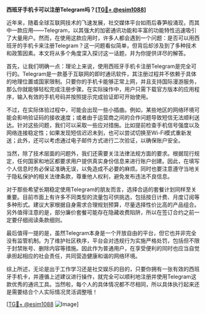 **西班牙手机卡可以注册Telegram吗？[[TG💪+ @esim1088](https://t.me/s/esim1088)]**

近年来，随着全球互联网技术的飞速发展，社交媒体平台如雨后春笋般涌现，而其中一款应用——Telegram，以其强大的加密通讯功能和丰富的功能特性迅速吸引了大量用户。然而，在使用这款应用时，许多人都会遇到一个问题：是否可以用西班牙的手机卡来注册Telegram？这一问题看似简单，但背后却涉及到了多种技术和政策因素。本文将从多个角度深入探讨这一话题，并为你提供详尽的解答。

首先，让我们明确一点：理论上来说，使用西班牙手机卡注册Telegram是完全可行的。Telegram是一款基于互联网的即时通讯软件，其注册过程并不依赖于具体的地理位置或国家限制。只要你的手机卡能够正常上网，并且支持国际漫游服务，那么你就能够轻松完成注册步骤。在实际操作中，用户只需下载官方版本的应用程序，输入有效的手机号码并按照提示完成验证即可开始使用。

不过，在实际体验过程中，可能会出现一些小插曲。例如，某些地区的网络环境可能会影响验证码的接收速度；或者由于运营商之间的合作问题导致短信无法顺利送达。针对这些问题，我们可以采取一些应对措施。比如提前检查手机信号强度以及网络连接稳定性；如果发现短信迟迟未到，也可以尝试切换至Wi-Fi模式重新发送；此外，还可以考虑通过电子邮件方式进行二次验证，以确保账户安全。

当然，除了技术层面的问题外，我们还需要关注法律法规方面的要求。根据现行规定，任何国家和地区都要求用户提供真实身份信息来进行账户创建。因此，在填写个人信息时务必保证准确无误，以免造成不必要的麻烦。同时也要注意遵守当地关于隐私保护的相关法律条款，尊重他人权利，避免发布违法不良信息。

对于那些希望长期稳定使用Telegram的朋友而言，选择合适的套餐计划同样至关重要。目前市面上有许多不同类型的流量包可供挑选，包括按日计费、月度订阅等多种形式。建议大家根据自身需求合理规划预算，尽量选择性价比高的产品组合。另外值得注意的是，部分廉价套餐可能存在隐藏收费陷阱，所以在签订合约之前一定要仔细阅读条款细则。

最后值得一提的是，虽然Telegram本身是一个开放自由的平台，但它也并非完全没有监管机制。为了维护社区秩序，平台会对违规行为实施严格处罚，包括但不限于封禁账号、删除内容等措施。因此作为普通用户，在享受便利的同时也应当自觉承担起相应的社会责任，共同营造健康和谐的网络环境。

综上所述，无论是出于工作学习还是社交娱乐的目的，只要你拥有一张有效的西班牙手机卡，并遵循上述建议进行操作，就完全可以顺利地注册并使用Telegram这款优秀的通讯工具。当然啦，每个人的具体情况都不尽相同，所以具体执行起来还是需要结合个人实际情况灵活调整哦！

[[TG💪+ @esim1088](https://t.me/s/esim1088) ![Image](https://i.postimg.cc/4NQfJmqS/Snipaste-2025-05-13-00-14-12.png)]